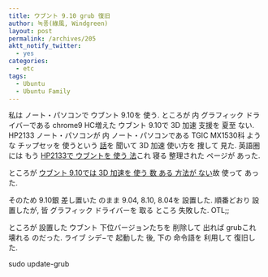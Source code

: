 ```yaml
---
title: ウブント 9.10 grub 復旧
author: 녹풍(綠風, Windgreen)
layout: post
permalink: /archives/205
aktt_notify_twitter:
  - yes
categories:
  - etc
tags:
  - Ubuntu
  - Ubuntu Family
---
```

私は ノート・パソコンで ウブント 9.10を 使う. ところが 内 グラフィック ドライバーである chrome9 HC増えた ウブント 9.10で 3D 加速 支援を 夏至 ない. HP2133 ノート・パソコンが 内 ノート・パソコンである TGIC MX1530科 ような チップセッを 使うという <a href="http://www.ubuntu.or.kr/viewtopic.php?p=47451#p47451" target="_blank">話</a>を 聞いて 3D 加速 使い方を 捜して 見た. 英語圏には もう <a href="https://wiki.ubuntu.com/LaptopTestingTeam/HP2133" target="_blank">HP2133で ウブントを 使う 法</a>これ 寝る 整理された ページが あった.

ところが <a href="http://mytory.textcube.com/entry/via-chrome-9-リナックス-ドライバー-設置を-ための-資料たち" target="_blank">ウブント 9.10では 3D 加速を 使う 数 ある 方法が ない</a>故 使って あった.

そのため 9.10銀 差し置いた のまま 9.04, 8.10, 8.04を 設置した. 順番どおり 設置したが, 皆 グラフィック ドライバーを 取る ところ 失敗した. OTL;;

ところが 設置した ウブント 下位バージョンたちを 削除して 出れば grubこれ 壊れる のだった. ライブ シデ−で 起動した 後, 下の 命令語を 利用して 復旧した.

sudo update-grub
